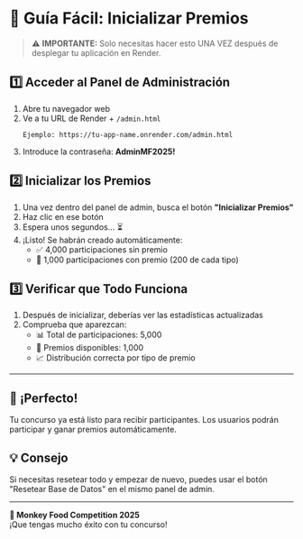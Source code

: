 # 🎯 Guía Fácil: Inicializar Premios

> ⚠️ **IMPORTANTE:** Solo necesitas hacer esto UNA VEZ después de desplegar tu aplicación en Render.

## 1️⃣ Acceder al Panel de Administración

1. Abre tu navegador web
2. Ve a tu URL de Render + `/admin.html`
   ```
   Ejemplo: https://tu-app-name.onrender.com/admin.html
   ```
3. Introduce la contraseña: **AdminMF2025!**

## 2️⃣ Inicializar los Premios

1. Una vez dentro del panel de admin, busca el botón **"Inicializar Premios"**
2. Haz clic en ese botón
3. Espera unos segundos... ⏳
4. ¡Listo! Se habrán creado automáticamente:
   - ✅ 4,000 participaciones sin premio
   - 🎁 1,000 participaciones con premio (200 de cada tipo)

## 3️⃣ Verificar que Todo Funciona

1. Después de inicializar, deberías ver las estadísticas actualizadas
2. Comprueba que aparezcan:
   - 📊 Total de participaciones: 5,000
   - 🎁 Premios disponibles: 1,000
   - 📈 Distribución correcta por tipo de premio

---

## 🎉 ¡Perfecto!

Tu concurso ya está listo para recibir participantes. Los usuarios podrán participar y ganar premios automáticamente.

## 💡 Consejo

Si necesitas resetear todo y empezar de nuevo, puedes usar el botón "Resetear Base de Datos" en el mismo panel de admin.

---

**🐒 Monkey Food Competition 2025**  
¡Que tengas mucho éxito con tu concurso!